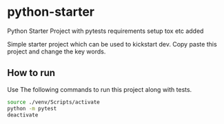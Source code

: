 # python-starter
Python Starter Project with pytests requirements setup tox etc added

Simple starter project which can be used to kickstart dev. Copy paste this project and change the key words.

## How to run

Use The following commands to run this project along with tests.

```bash
source ./venv/Scripts/activate
python -m pytest
deactivate
```
